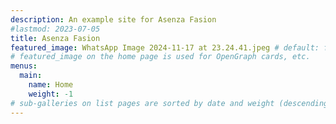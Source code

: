 ```yaml
---
description: An example site for Asenza Fasion 
#lastmod: 2023-07-05
title: Asenza Fasion 
featured_image: WhatsApp Image 2024-11-17 at 23.24.41.jpeg # default: first image in this directory
# featured_image on the home page is used for OpenGraph cards, etc.
menus:
  main:
    name: Home
    weight: -1
# sub-galleries on list pages are sorted by date and weight (descending)
---
```

